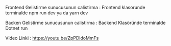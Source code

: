 Frontend Gelistirme sunucusunun calistirma :
Frontend klasorunde terminalde
npm run dev
ya da 
yarn dev

Backen Gelistirme sunucusunun calistirma :
Backend Klasöründe terminalde
Dotnet run


 Video Linki : https://youtu.be/ZpPDidoMmFs
